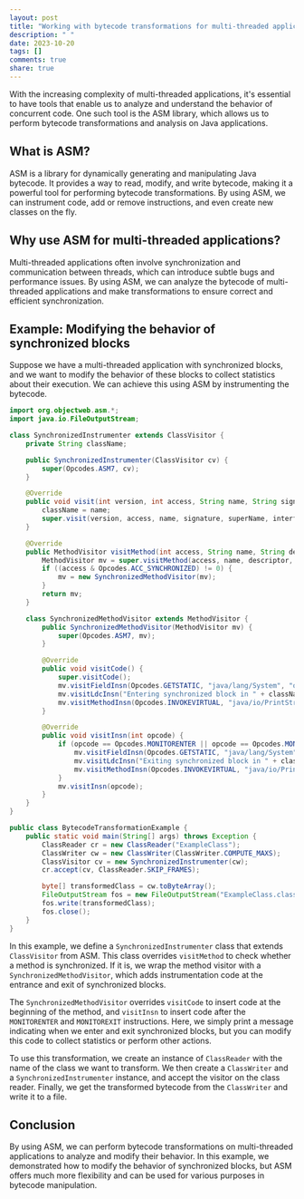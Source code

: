 ```yaml
---
layout: post
title: "Working with bytecode transformations for multi-threaded applications using ASM Library"
description: " "
date: 2023-10-20
tags: []
comments: true
share: true
---
```


With the increasing complexity of multi-threaded applications, it's essential to have tools that enable us to analyze and understand the behavior of concurrent code. One such tool is the ASM library, which allows us to perform bytecode transformations and analysis on Java applications.

## What is ASM?

ASM is a library for dynamically generating and manipulating Java bytecode. It provides a way to read, modify, and write bytecode, making it a powerful tool for performing bytecode transformations. By using ASM, we can instrument code, add or remove instructions, and even create new classes on the fly.

## Why use ASM for multi-threaded applications?

Multi-threaded applications often involve synchronization and communication between threads, which can introduce subtle bugs and performance issues. By using ASM, we can analyze the bytecode of multi-threaded applications and make transformations to ensure correct and efficient synchronization.

## Example: Modifying the behavior of synchronized blocks

Suppose we have a multi-threaded application with synchronized blocks, and we want to modify the behavior of these blocks to collect statistics about their execution. We can achieve this using ASM by instrumenting the bytecode.

```java
import org.objectweb.asm.*;
import java.io.FileOutputStream;

class SynchronizedInstrumenter extends ClassVisitor {
    private String className;

    public SynchronizedInstrumenter(ClassVisitor cv) {
        super(Opcodes.ASM7, cv);
    }

    @Override
    public void visit(int version, int access, String name, String signature, String superName, String[] interfaces) {
        className = name;
        super.visit(version, access, name, signature, superName, interfaces);
    }

    @Override
    public MethodVisitor visitMethod(int access, String name, String descriptor, String signature, String[] exceptions) {
        MethodVisitor mv = super.visitMethod(access, name, descriptor, signature, exceptions);
        if ((access & Opcodes.ACC_SYNCHRONIZED) != 0) {
            mv = new SynchronizedMethodVisitor(mv);
        }
        return mv;
    }

    class SynchronizedMethodVisitor extends MethodVisitor {
        public SynchronizedMethodVisitor(MethodVisitor mv) {
            super(Opcodes.ASM7, mv);
        }

        @Override
        public void visitCode() {
            super.visitCode();
            mv.visitFieldInsn(Opcodes.GETSTATIC, "java/lang/System", "out", "Ljava/io/PrintStream;");
            mv.visitLdcInsn("Entering synchronized block in " + className);
            mv.visitMethodInsn(Opcodes.INVOKEVIRTUAL, "java/io/PrintStream", "println", "(Ljava/lang/String;)V", false);
        }

        @Override
        public void visitInsn(int opcode) {
            if (opcode == Opcodes.MONITORENTER || opcode == Opcodes.MONITOREXIT) {
                mv.visitFieldInsn(Opcodes.GETSTATIC, "java/lang/System", "out", "Ljava/io/PrintStream;");
                mv.visitLdcInsn("Exiting synchronized block in " + className);
                mv.visitMethodInsn(Opcodes.INVOKEVIRTUAL, "java/io/PrintStream", "println", "(Ljava/lang/String;)V", false);
            }
            mv.visitInsn(opcode);
        }
    }
}

public class BytecodeTransformationExample {
    public static void main(String[] args) throws Exception {
        ClassReader cr = new ClassReader("ExampleClass");
        ClassWriter cw = new ClassWriter(ClassWriter.COMPUTE_MAXS);
        ClassVisitor cv = new SynchronizedInstrumenter(cw);
        cr.accept(cv, ClassReader.SKIP_FRAMES);

        byte[] transformedClass = cw.toByteArray();
        FileOutputStream fos = new FileOutputStream("ExampleClass.class");
        fos.write(transformedClass);
        fos.close();
    }
}
```

In this example, we define a `SynchronizedInstrumenter` class that extends `ClassVisitor` from ASM. This class overrides `visitMethod` to check whether a method is synchronized. If it is, we wrap the method visitor with a `SynchronizedMethodVisitor`, which adds instrumentation code at the entrance and exit of synchronized blocks.

The `SynchronizedMethodVisitor` overrides `visitCode` to insert code at the beginning of the method, and `visitInsn` to insert code after the `MONITORENTER` and `MONITOREXIT` instructions. Here, we simply print a message indicating when we enter and exit synchronized blocks, but you can modify this code to collect statistics or perform other actions.

To use this transformation, we create an instance of `ClassReader` with the name of the class we want to transform. We then create a `ClassWriter` and a `SynchronizedInstrumenter` instance, and accept the visitor on the class reader. Finally, we get the transformed bytecode from the `ClassWriter` and write it to a file.

## Conclusion

By using ASM, we can perform bytecode transformations on multi-threaded applications to analyze and modify their behavior. In this example, we demonstrated how to modify the behavior of synchronized blocks, but ASM offers much more flexibility and can be used for various purposes in bytecode manipulation.